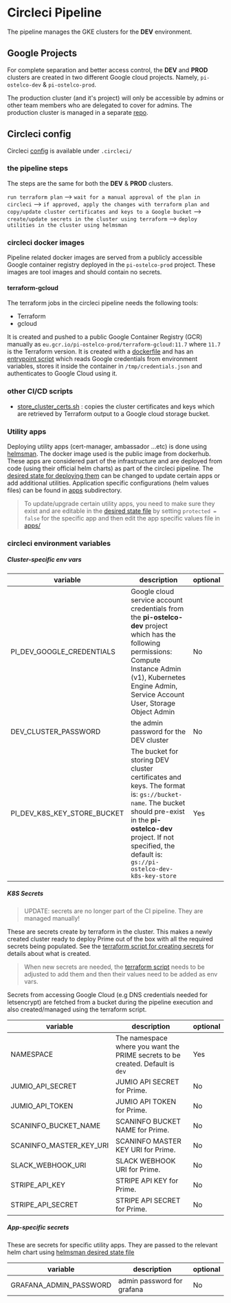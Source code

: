 # Circleci Pipeline

The pipeline manages the GKE clusters for the **DEV** environment.

## Google Projects

For complete separation and better access control, the **DEV** and **PROD** clusters are created in two different Google cloud projects. Namely, `pi-ostelco-dev` & `pi-ostelco-prod`.

The production cluster (and it's project) will only be accessible by admins or other team members who are delegated to cover for admins.
The production cluster is managed in a separate [repo](https://github.com/ostelco/pi-prod-cluster).

## Circleci config

Circleci [config](../.circleci/config.yml) is available under `.circleci/`

### the pipeline steps

The steps are the same for both the **DEV** & **PROD** clusters. 

`run terraform plan` --> `wait for a manual approval of the plan in circleci` --> `if approved, apply the changes with terraform plan and copy/update cluster certificates and keys to a Google bucket` --> `create/update secrets in the cluster using terraform` --> `deploy utilities in the cluster using helmsman`


### circleci docker images

Pipeline related docker images are served from a publicly accessible Google container registry deployed in the `pi-ostelco-prod` project. These images are tool images and should contain no secrets.

#### terraform-gcloud 
The terraform jobs in the circleci pipeline needs the following tools:

- Terraform
- gcloud

It is created and pushed to a public Google Container Registry (GCR) manually as `eu.gcr.io/pi-ostelco-prod/terraform-gcloud:11.7` where `11.7` is the Terraform version.  It is created with a [dockerfile](../.circleci/Dockerfile) and has an [entrypoint script](../.circleci/docker-entrypoint.sh) which reads Google credentials from environment variables, stores it inside the container in `/tmp/credentials.json` and authenticates to Google Cloud using it. 

### other CI/CD scripts

- [store_cluster_certs.sh](../.circleci/store_cluster_certs.sh) : copies the cluster certificates and keys which are retrieved by Terraform output to a Google cloud storage bucket.

### Utility apps
Deploying utility apps (cert-manager, ambassador ...etc) is done using [helmsman](https://github.com/Praqma/helmsman). The docker image used is the public image from dockerhub. 
These apps are considered part of the infrastructure and are deployed from code (using their official helm charts) as part of the circleci pipeline. The [desired state for deploying them](../.circleci/helmsman-dev-utilities.toml) can be changed to update certain apps or add additional utilities. Application specific configurations (helm values files) can be found in [apps](../.circleci/apps/) subdirectory.

> To update/upgrade certain utility apps, you need to make sure they exist and are editable in the [desired state file](../.circleci/helmsman-dev-utilities.toml) by setting `protected = false` for the specific app and then edit the app specific values file in [apps/](../.circleci/apps/)


### circleci environment variables

##### Cluster-specific env vars

| variable                     | description                                                                                                                                                                                                  | optional |
|------------------------------|-------------------------------------------------------------------------------------------------------------------------------------------------------------------------------------------------------------|----------|
| PI_DEV_GOOGLE_CREDENTIALS    | Google cloud service account credentials from the **pi-ostelco-dev** project which has the following permissions: Compute Instance Admin (v1), Kubernetes Engine Admin, Service Account User, Storage Object Admin  | No       |
| DEV_CLUSTER_PASSWORD         | the admin password for the DEV cluster                                                                                                                                                                      | No       |
| PI_DEV_K8S_KEY_STORE_BUCKET  | The bucket for storing DEV cluster certificates and keys. The format is: `gs://bucket-name`. The bucket should pre-exist in the **pi-ostelco-dev** project. If not specified, the default is: `gs://pi-ostelco-dev-k8s-key-store`                    | Yes      |

##### K8S Secrets

> UPDATE: secrets are no longer part of the CI pipeline. They are managed manually!

These are secrets create by terraform in the cluster. This makes a newly created cluster ready to deploy Prime out of the box with all the required secrets being populated. See the [terraform script for creating secrets]((../secrets/main.tf)) for details about what is created.

> When new secrets are needed, the [terraform script](../secrets/main.tf) needs to be adjusted to add them and then their values need to be added as env vars.

Secrets from accessing Google Cloud (e.g DNS credentials needed for letsencrypt) are fetched from a bucket during the pipeline execution and also created/managed using the terraform script.

| variable                     | description                                                                                                                                                                                                  | optional |
|------------------------------|-------------------------------------------------------------------------------------------------------------------------------------------------------------------------------------------------------------|----------|
| NAMESPACE    | The namespace where you want the PRIME secrets to be created. Default is `dev`  | Yes       |
| JUMIO_API_SECRET    | JUMIO API SECRET for Prime.  | No       |
| JUMIO_API_TOKEN    | JUMIO API TOKEN for Prime.  | No       |
| SCANINFO_BUCKET_NAME    |  SCANINFO BUCKET NAME for Prime.  | No       |
| SCANINFO_MASTER_KEY_URI    | SCANINFO MASTER KEY URI for Prime.  | No       |
| SLACK_WEBHOOK_URI    | SLACK WEBHOOK URI for Prime.  | No       |
| STRIPE_API_KEY    | STRIPE API KEY for Prime.  | No       |
| STRIPE_API_SECRET    | STRIPE API SECRET for Prime.  | No       |

##### App-specific secrets
 These are secrets for specific utility apps. They are passed to the relevant helm chart using [helmsman desired state file](../.circleci/helmsman-dev-utilities.toml)

 | variable                     | description                                                                                                                                                                                                  | optional |
|------------------------------|-------------------------------------------------------------------------------------------------------------------------------------------------------------------------------------------------------------|----------|
| GRAFANA_ADMIN_PASSWORD    | admin password for grafana  | No       |
